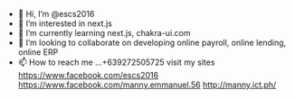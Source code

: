 - 👋 Hi, I’m @escs2016
- 👀 I’m interested in next.js
- 🌱 I’m currently learning next.js, chakra-ui.com
- 💞️ I’m looking to collaborate on developing online payroll, online lending, online ERP
- 📫 How to reach me ...+639272505725
visit my sites https://www.facebook.com/escs2016  https://www.facebook.com/manny.emmanuel.56  http://manny.ict.ph/


<!---
escs2016/escs2016 is a ✨ special ✨ repository because its `README.md` (this file) appears on your GitHub profile.
You can click the Preview link to take a look at your changes.
--->
